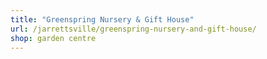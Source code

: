 ```yaml
---
title: "Greenspring Nursery & Gift House"
url: /jarrettsville/greenspring-nursery-and-gift-house/
shop: garden centre
---
```

